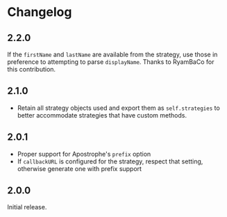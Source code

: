 # Changelog

## 2.2.0

If the `firstName` and `lastName` are available from the strategy, use those in preference to attempting to parse `displayName`. Thanks to RyamBaCo for this contribution.

## 2.1.0

* Retain all strategy objects used and export them as `self.strategies` to better accommodate strategies that have custom methods.

## 2.0.1

* Proper support for Apostrophe's `prefix` option
* If `callbackURL` is configured for the strategy, respect that setting, otherwise generate one with prefix support

## 2.0.0

Initial release.
